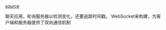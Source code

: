 [source](https://juejin.im/post/5b20758d5188257d555c5c34)

聊天应用，轮询服务器以检测变化，还要追踪时间戳。
WebSocket来构建，为客户端和服务器提供了双向通信机制

